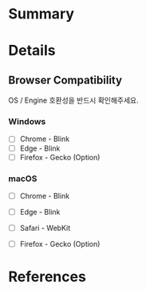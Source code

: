 <!-- Pull Request 를 작성하기 전, 충분히 로컬 환경에서 테스트 했는지 확인하세요. -->
# Summary
<!-- 수정 내용에 대한 요약  -->

# Details
<!-- 수정 내역과 연관되는 문제의 자세한 설명 혹은 설명되어 있는 Issue  -->

## Browser Compatibility
OS / Engine 호환성을 반드시 확인해주세요.
### Windows
- [ ] Chrome - Blink
- [ ] Edge - Blink
- [ ] Firefox - Gecko (Option)
### macOS
- [ ] Chrome - Blink
- [ ] Edge - Blink
- [ ] Safari - WebKit
- [ ] Firefox - Gecko (Option)


# References
<!-- - 해결 방법이 근거하고 있거나 리뷰어가 참고해야 하는 외부 문서 -->
